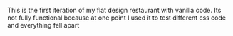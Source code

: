 This is the first iteration of my flat design restaurant with vanilla code. Its not fully functional because at one point I used it to test different css code and everything fell apart
